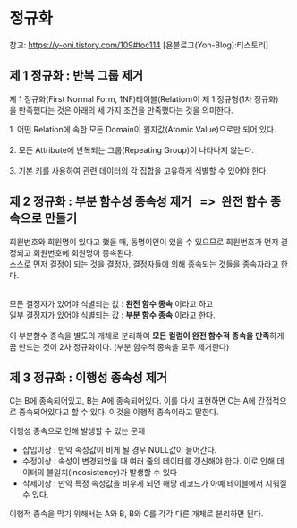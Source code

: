 # 정규화

참고:  https://y-oni.tistory.com/109#toc114 [욘블로그(Yon-Blog):티스토리]

## 제 1 정규화 : 반복 그룹 제거
제 1 정규화(First Normal Form, 1NF)테이블(Relation)이 제 1 정규형(1차 정규화)을 만족했다는 것은 아래의 세 가지 조건을 만족했다는 것을 의미한다.

 1. 어떤 Relation에 속한 모든 Domain이 원자값(Atomic Value)으로만 되어 있다. <br><br>
 2. 모든 Attribute에 반복되는 그룹(Repeating Group)이 나타나지 않는다. <br><br>
 3. 기본 키를 사용하여 관련 데이터의 각 집합을 고유하게 식별할 수 있어야 한다. <br>

## 제 2 정규화 : 부분 함수성 종속성 제거   =>  완전 함수 종속으로 만들기

회원번호와 회원명이 있다고 했을 때, 동명이인이 있을 수 있으므로 회원번호가 먼저 결정되고 회원번호에 회원명이 종속된다. <br>
스스로 먼저 결정이 되는 것을 결정자, 결정자들에 의해 종속되는 것들을 종속자라고 한다.<br><br>

모든 결정자가 있어야 식별되는 값 : **완전 함수 종속** 이라고 하고 <br>
일부 결정자가 있어야 식별되는 값 : **부분 함수 종속** 이라고 한다. <br><br>
이 부분함수 종속을 별도의 개체로 분리하여 **모든 컬럼이 완전 함수적 종속을 만족**하게끔 만드는 것이 2차 정규화이다. (부분 함수적 종속을 모두 제거한다)



## 제 3 정규화 : 이행성 종속성 제거

C는 B에 종속되어있고, B는 A에 종속되어있다. 이를 다시 표현하면 C는 A에 간접적으로 종속되어있다고 할 수 있다. 이것을 이행적 종속이라고 말한다. 

이행성 종속으로 인해 발생할 수 있는 문제 <br>
* 삽입이상 : 만약 속성값이 비게 될 경우 NULL값이 들어간다.
* 수정이상 : 속성이 변경되었을 때 여러 줄의 데이터를 갱신해야 한다. 이로 인해 데이터의 불일치(incosistency)가 발생할 수 있다
* 삭제이상 : 만약 특정 속성값을 비우게 되면 해당 레코드가 아예 테이블에서 지워질 수 있다. <br>

이행적 종속을 막기 위해서는 A와 B, B와 C를 각각 다른 개체로 분리하면 된다. 

 

